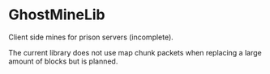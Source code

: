 # GhostMineLib

Client side mines for prison servers (incomplete).

The current library does not use map chunk packets when replacing a large amount of blocks but is planned.
